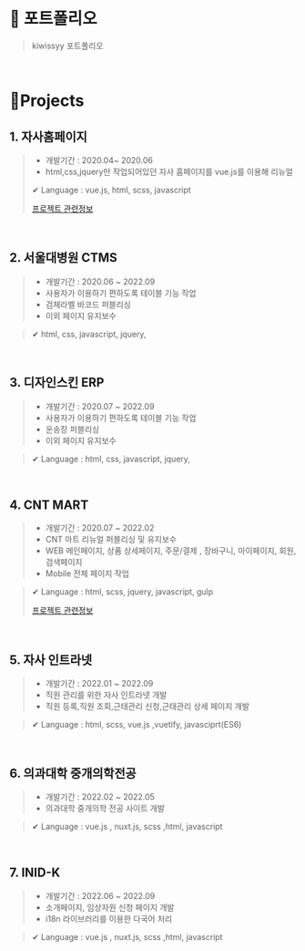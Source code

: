 # 🎹 포트폴리오

> kiwissyy 포트폴리오

<br />


# 📝Projects

## 1. 자사홈페이지

>
> - 개발기간 : 2020.04~ 2020.06
> - html,css,jquery만 작업되어있던 자사 홈페이지를 vue.js를 이용해 리뉴얼
>
> ✔ Language : vue.js, html, scss, javascript
>
> [프로젝트 관련정보](https://github.com/kiwissyy/devmonHpFe)

<br />

## 2. 서울대병원 CTMS
>
> - 개발기간 : 2020.06 ~ 2022.09
> - 사용자가 이용하기 편하도록 테이블 기능 작업
> - 검체라벨 바코드 퍼블리싱
> - 이외 페이지 유지보수

> ✔ html, css, javascript, jquery, 

<br />

## 3. 디자인스킨 ERP
>
> - 개발기간 : 2020.07 ~ 2022.09
> - 사용자가 이용하기 편하도록 테이블 기능 작업
> - 운송장 퍼블리싱
> - 이외 페이지 유지보수

> ✔ Language : html, css, javascript, jquery, 

<br />

## 4. CNT MART
>
> - 개발기간 : 2020.07 ~ 2022.02
> - CNT 마트 리뉴얼 퍼블리싱 및 유지보수
> - WEB 메인페이지, 상품 상세페이지, 주문/결제 , 장바구니, 마이페이지, 회원, 검색페이지
> - Mobile 전체 페이지 작업

> ✔ Language : html, scss, jquery, javascript, gulp
>
> [프로젝트 관련정보](https://github.com/kiwissyy/cntMart-fe)

<br />

## 5. 자사 인트라넷
>
> - 개발기간 : 2022.01 ~ 2022.09
> - 직원 관리를 위한 자사 인트라넷 개발
> - 직원 등록,직원 조회,근태관리 신청,근태관리 상세 페이지 개발

> ✔ Language : html, scss, vue.js ,vuetify, javasciprt(ES6)

<br />

## 6. 의과대학 중개의학전공
>
> - 개발기간 : 2022.02 ~ 2022.05
> - 의과대학 중개의학 전공 사이트 개발

> ✔ Language :  vue.js , nuxt.js, scss ,html, javascript

<br />

## 7. INID-K
>
> - 개발기간 : 2022.06 ~ 2022.09
> - 소개페이지, 임상자원 신청 페이지 개발
> - i18n 라이브러리를 이용한 다국어 처리

> ✔ Language :  vue.js , nuxt.js, scss ,html, javascript

<br />




